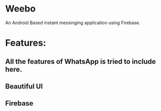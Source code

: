 # Weebo
An Android Based instant messinging application using Firebase.
# Features:
## All the features of WhatsApp is tried to include here.
## Beautiful UI
## Firebase
